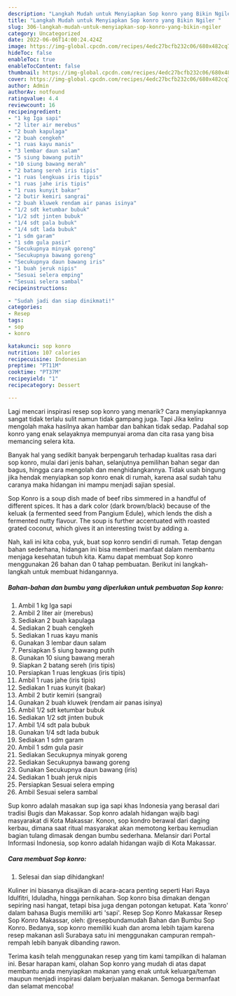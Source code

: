 ```yaml
---
description: "Langkah Mudah untuk Menyiapkan Sop konro yang Bikin Ngiler "
title: "Langkah Mudah untuk Menyiapkan Sop konro yang Bikin Ngiler "
slug: 306-langkah-mudah-untuk-menyiapkan-sop-konro-yang-bikin-ngiler
category: Uncategorized
date: 2022-06-06T14:00:24.424Z
image: https://img-global.cpcdn.com/recipes/4edc27bcfb232c06/680x482cq70/sop-konro-foto-resep-utama.jpg
hideToc: false
enableToc: true
enableTocContent: false
thumbnail: https://img-global.cpcdn.com/recipes/4edc27bcfb232c06/680x482cq70/sop-konro-foto-resep-utama.jpg
cover: https://img-global.cpcdn.com/recipes/4edc27bcfb232c06/680x482cq70/sop-konro-foto-resep-utama.jpg
author: Admin
authorAv: notfound
ratingvalue: 4.4
reviewcount: 16
recipeingredient:
- "1 kg Iga sapi"
- "2 liter air merebus"
- "2 buah kapulaga"
- "2 buah cengkeh"
- "1 ruas kayu manis"
- "3 lembar daun salam"
- "5 siung bawang putih"
- "10 siung bawang merah"
- "2 batang sereh iris tipis"
- "1 ruas lengkuas iris tipis"
- "1 ruas jahe iris tipis"
- "1 ruas kunyit bakar"
- "2 butir kemiri sangrai"
- "2 buah kluwek rendam air panas isinya"
- "1/2 sdt ketumbar bubuk"
- "1/2 sdt jinten bubuk"
- "1/4 sdt pala bubuk"
- "1/4 sdt lada bubuk"
- "1 sdm garam"
- "1 sdm gula pasir"
- "Secukupnya minyak goreng"
- "Secukupnya bawang goreng"
- "Secukupnya daun bawang iris"
- "1 buah jeruk nipis"
- "Sesuai selera emping"
- "Sesuai selera sambal"
recipeinstructions:

- "Sudah jadi dan siap dinikmati!"
categories:
- Resep
tags:
- sop
- konro

katakunci: sop konro 
nutrition: 107 calories
recipecuisine: Indonesian
preptime: "PT11M"
cooktime: "PT37M"
recipeyield: "1"
recipecategory: Dessert

---
```



Lagi mencari inspirasi resep sop konro yang menarik? Cara menyiapkannya sangat tidak terlalu sulit namun tidak gampang juga. Tapi Jika keliru mengolah maka hasilnya akan hambar dan bahkan tidak sedap. Padahal sop konro yang enak selayaknya mempunyai aroma dan cita rasa yang bisa memancing selera kita.


Banyak hal yang sedikit banyak berpengaruh terhadap kualitas rasa dari sop konro, mulai dari jenis bahan, selanjutnya pemilihan bahan segar dan bagus, hingga cara mengolah dan menghidangkannya. Tidak usah bingung jika hendak menyiapkan sop konro enak di rumah, karena asal sudah tahu caranya maka hidangan ini mampu menjadi sajian spesial.

Sop Konro is a soup dish made of beef ribs simmered in a handful of different spices. It has a dark color (dark brown/black) because of the keluak (a fermented seed from Pangium Edule), which lends the dish a fermented nutty flavour. The soup is further accentuated with roasted grated coconut, which gives it an interesting twist by adding a.


Nah, kali ini kita coba, yuk, buat sop konro sendiri di rumah. Tetap dengan bahan sederhana, hidangan ini bisa memberi manfaat dalam membantu menjaga kesehatan tubuh kita. Kamu dapat membuat Sop konro menggunakan 26 bahan dan 0 tahap pembuatan. Berikut ini langkah-langkah untuk membuat hidangannya.

<!--inarticleads1-->

##### Bahan-bahan dan bumbu yang diperlukan untuk pembuatan Sop konro:

1. Ambil 1 kg Iga sapi
1. Ambil 2 liter air (merebus)
1. Sediakan 2 buah kapulaga
1. Sediakan 2 buah cengkeh
1. Sediakan 1 ruas kayu manis
1. Gunakan 3 lembar daun salam
1. Persiapkan 5 siung bawang putih
1. Gunakan 10 siung bawang merah
1. Siapkan 2 batang sereh (iris tipis)
1. Persiapkan 1 ruas lengkuas (iris tipis)
1. Ambil 1 ruas jahe (iris tipis)
1. Sediakan 1 ruas kunyit (bakar)
1. Ambil 2 butir kemiri (sangrai)
1. Gunakan 2 buah kluwek (rendam air panas isinya)
1. Ambil 1/2 sdt ketumbar bubuk
1. Sediakan 1/2 sdt jinten bubuk
1. Ambil 1/4 sdt pala bubuk
1. Gunakan 1/4 sdt lada bubuk
1. Sediakan 1 sdm garam
1. Ambil 1 sdm gula pasir
1. Sediakan Secukupnya minyak goreng
1. Sediakan Secukupnya bawang goreng
1. Gunakan Secukupnya daun bawang (iris)
1. Sediakan 1 buah jeruk nipis
1. Persiapkan Sesuai selera emping
1. Ambil Sesuai selera sambal


Sup konro adalah masakan sup iga sapi khas Indonesia yang berasal dari tradisi Bugis dan Makassar. Sop konro adalah hidangan wajib bagi masyarakat di Kota Makassar. Konon, sop kondro berawal dari daging kerbau, dimana saat ritual masyarakat akan memotong kerbau kemudian bagian tulang dimasak dengan bumbu sederhana. Melansir dari Portal Informasi Indonesia, sop konro adalah hidangan wajib di Kota Makassar. 

<!--inarticleads2-->

##### Cara membuat Sop konro:


1. Selesai dan siap dihidangkan!

Kuliner ini biasanya disajikan di acara-acara penting seperti Hari Raya Idulfitri, Iduladha, hingga pernikahan. Sop konro bisa dimakan dengan sepiring nasi hangat, tetapi bisa juga dengan potongan ketupat. Kata &#39;konro&#39; dalam bahasa Bugis memiliki arti &#39;sapi&#39;. Resep Sop Konro Makassar Resep Sop Konro Makassar, oleh: @resepbundamudah⁣ Bahan dan Bumbu Sop Konro. Bedanya, sop konro memiliki kuah dan aroma lebih tajam karena resep makanan asli Surabaya satu ini menggunakan campuran rempah-rempah lebih banyak dibanding rawon. 

Terima kasih telah menggunakan resep yang tim kami tampilkan di halaman ini. Besar harapan kami, olahan Sop konro yang mudah di atas dapat membantu anda menyiapkan makanan yang enak untuk keluarga/teman maupun menjadi inspirasi dalam berjualan makanan. Semoga bermanfaat dan selamat mencoba!
